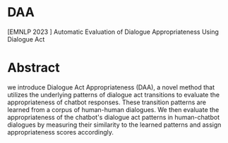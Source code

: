 # DAA
[EMNLP 2023 ] Automatic Evaluation of Dialogue Appropriateness Using Dialogue Act

# Abstract
we introduce Dialogue Act Appropriateness (DAA), a novel method that utilizes the underlying patterns of dialogue act transitions to evaluate the appropriateness of chatbot responses.
These transition patterns are learned from a corpus of human-human dialogues. We then evaluate the appropriateness of the chatbot's dialogue act patterns in human-chatbot dialogues by measuring their similarity to the learned patterns and assign appropriateness scores accordingly.
